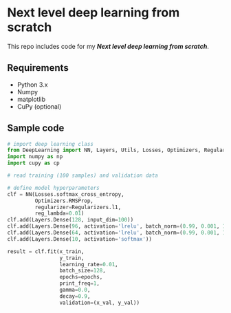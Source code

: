 # Next level deep learning from scratch
This repo includes code for my <b><i>Next level deep learning from scratch</b></i>.
## Requirements
- Python 3.x
- Numpy
- matplotlib
- CuPy (optional)
## Sample code
```python
# import deep learning class
from DeepLearning import NN, Layers, Utils, Losses, Optimizers, Regularizers, Metrics
import numpy as np
import cupy as cp

# read training (100 samples) and validation data

# define model hyperparameters
clf = NN(Losses.softmax_cross_entropy,
         Optimizers.RMSProp,
         regularizer=Regularizers.l1,
         reg_lambda=0.01)
clf.add(Layers.Dense(128, input_dim=100))
clf.add(Layers.Dense(96, activation='lrelu', batch_norm=(0.99, 0.001, 1e-5)))
clf.add(Layers.Dense(64, activation='lrelu', batch_norm=(0.99, 0.001, 1e-5)))
clf.add(Layers.Dense(10, activation='softmax'))

result = clf.fit(x_train,
                 y_train,
                 learning_rate=0.01,
                 batch_size=128,
                 epochs=epochs,
                 print_freq=1,
                 gamma=0.0,
                 decay=0.9,
                 validation=(x_val, y_val))
```
